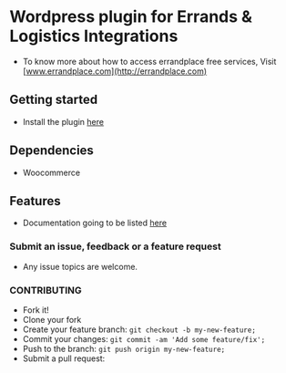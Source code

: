Wordpress plugin for Errands & Logistics Integrations
===============================================

- To know more about how to access errandplace free services, Visit  [www.errandplace.com](http://errandplace.com)

## Getting started

- Install the plugin [here](https://errandplace.com)

## Dependencies

- Woocommerce 

## Features
- Documentation going to be listed [here](https://errandplace.com)

### Submit an issue, feedback or a feature request
- Any issue topics are welcome.

### CONTRIBUTING
 - Fork it!
 - Clone your fork
 - Create your feature branch: `git checkout -b my-new-feature;`
 - Commit your changes: `git commit -am 'Add some feature/fix';`
 - Push to the branch: `git push origin my-new-feature;`
 - Submit a pull request: 

